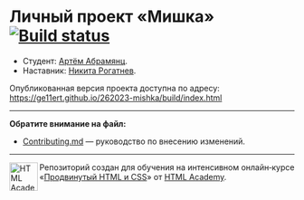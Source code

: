 # Личный проект «Мишка» [![Build status][travis-image]][travis-url]

* Студент: [Артём Абрамянц](https://up.htmlacademy.ru/adaptive/12/user/262023).
* Наставник: [Никита Рогатнев](https://htmlacademy.ru/profile/nikita_rogatnev).

Опубликованная версия проекта доступна по адресу: https://ge11ert.github.io/262023-mishka/build/index.html

---

**Обратите внимание на файл:**

- [Contributing.md](Contributing.md) — руководство по внесению изменений.


---

<a href="https://htmlacademy.ru/intensive/adaptive"><img align="left" width="50" height="50" alt="HTML Academy" src="https://up.htmlacademy.ru/static/img/intensive/adaptive/logo-for-github.svg"></a>

Репозиторий создан для обучения на интенсивном онлайн‑курсе «[Продвинутый HTML и CSS](https://htmlacademy.ru/intensive/adaptive)» от [HTML Academy](https://htmlacademy.ru).

[travis-image]: https://travis-ci.org/htmlacademy-adaptive/262023-mishka.svg?branch=master
[travis-url]: https://travis-ci.org/htmlacademy-adaptive/262023-mishka
